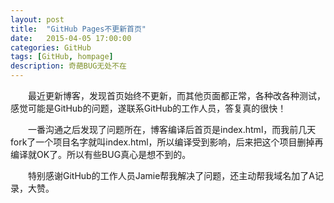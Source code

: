 ```yaml
---
layout: post
title:  "GitHub Pages不更新首页"
date:   2015-04-05 17:00:00
categories: GitHub
tags: [GitHub, hompage]
description: 奇葩BUG无处不在
---
```


&emsp;&emsp;最近更新博客，发现首页始终不更新，而其他页面都正常，各种改各种测试，感觉可能是GitHub的问题，遂联系GitHub的工作人员，答复真的很快！  

<!--more-->

&emsp;&emsp;一番沟通之后发现了问题所在，博客编译后首页是index.html，而我前几天fork了一个项目名字就叫index.html，所以编译受到影响，后来把这个项目删掉再编译就OK了。所以有些BUG真心是想不到的。

&emsp;&emsp;特别感谢GitHub的工作人员Jamie帮我解决了问题，还主动帮我域名加了A记录，大赞。
